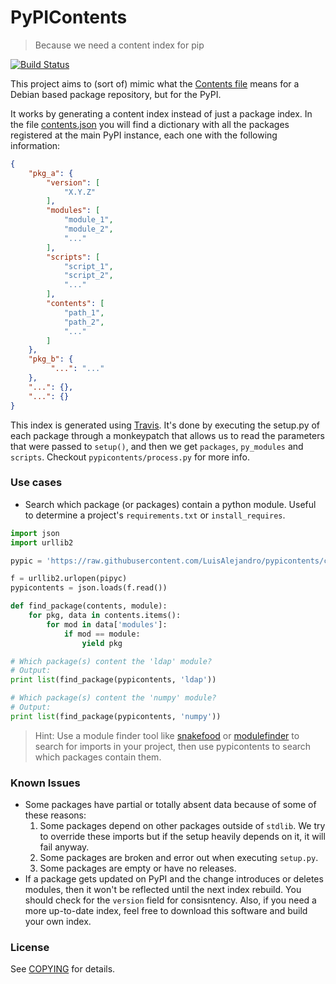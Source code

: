 # PyPIContents

> Because we need a content index for pip

[![Build Status](https://travis-ci.org/LuisAlejandro/pypicontents.svg?branch=master)](https://travis-ci.org/LuisAlejandro/pypicontents)

This project aims to (sort of) mimic what the [Contents file](https://www.debian.org/distrib/packages#search_contents) means for a Debian
based package repository, but for the PyPI.

It works by generating a content index instead of just a package index. In the
file [contents.json](https://github.com/LuisAlejandro/pypicontents/blob/contents/contents.json)
you will find a dictionary with all the packages registered at the main PyPI instance,
each one with the following information:

```json
{
    "pkg_a": {
        "version": [
            "X.Y.Z"
        ],
        "modules": [
            "module_1",
            "module_2",
            "..."
        ],
        "scripts": [
            "script_1",
            "script_2",
            "..."
        ],
        "contents": [
            "path_1",
            "path_2",
            "..."
        ]
    },
    "pkg_b": {
         "...": "..."
    },
    "...": {},
    "...": {}
}
```

This index is generated using [Travis](https://travis-ci.org/LuisAlejandro/pypicontents). It's done by executing the setup.py of each package through a monkeypatch that allows us to read the parameters that were passed to `setup()`, and then we get `packages`, `py_modules` and `scripts`. Checkout `pypicontents/process.py` for more info.


### Use cases

* Search which package (or packages) contain a python module. Useful to determine a project's `requirements.txt` or `install_requires`.

```python
import json
import urllib2

pypic = 'https://raw.githubusercontent.com/LuisAlejandro/pypicontents/contents/contents.json'

f = urllib2.urlopen(pipyc)
pypicontents = json.loads(f.read())

def find_package(contents, module):
    for pkg, data in contents.items():
        for mod in data['modules']:
            if mod == module:
                yield pkg

# Which package(s) content the 'ldap' module?
# Output: 
print list(find_package(pypicontents, 'ldap'))

# Which package(s) content the 'numpy' module?
# Output: 
print list(find_package(pypicontents, 'numpy'))
```

> Hint: Use a module finder tool like [snakefood](https://bitbucket.org/blais/snakefood) or [modulefinder](https://docs.python.org/2/library/modulefinder.html) to search for imports in your project, then use pypicontents to search which packages contain them.


### Known Issues

* Some packages have partial or totally absent data because of some of these
  reasons:
    1. Some packages depend on other packages outside of `stdlib`. We try to
       override these imports but if the setup heavily depends on it, it will fail anyway.
    2. Some packages are broken and error out when executing `setup.py`.
    3. Some packages are empty or have no releases.
* If a package gets updated on PyPI and the change introduces or deletes
  modules, then it won't be reflected until the next index rebuild. You
  should check for the `version` field for consisntency. Also, if you need a
  more up-to-date index, feel free to download this software and build your own
  index.

### License

See [COPYING](COPYING.md) for details.
